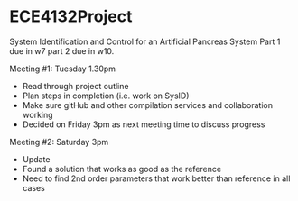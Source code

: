 # ECE4132Project
System Identification and Control for an Artificial Pancreas System
Part 1 due in w7
part 2 due in w10.

Meeting #1: Tuesday 1.30pm 
- Read through project outline
- Plan steps in completion (i.e. work on SysID)
- Make sure gitHub and other compilation services and collaboration working
- Decided on Friday 3pm as next meeting time to discuss progress

Meeting #2: Saturday 3pm 
- Update 
- Found a solution that works as good as the reference
- Need to find 2nd order parameters that work better than reference in all cases